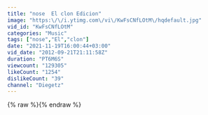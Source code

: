 ```yaml
---
title: "nose  El clon Edicion"
image: "https:\/\/i.ytimg.com\/vi\/KwFsCNfLOtM\/hqdefault.jpg"
vid_id: "KwFsCNfLOtM"
categories: "Music"
tags: ["nose","El","clon"]
date: "2021-11-19T16:00:44+03:00"
vid_date: "2012-09-21T21:11:58Z"
duration: "PT6M6S"
viewcount: "129305"
likeCount: "1254"
dislikeCount: "39"
channel: "Diegetz"
---
```

{% raw %}{% endraw %}
